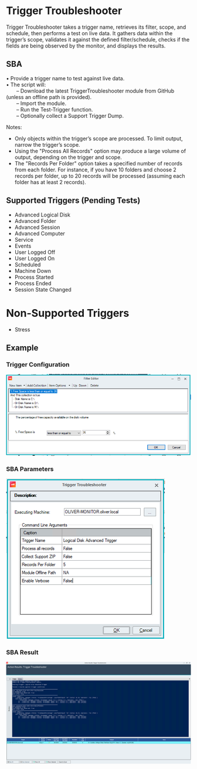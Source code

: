 # Trigger Troubleshooter

Trigger Troubleshooter takes a trigger name, retrieves its filter, scope, and schedule, then performs a test on live data. It gathers data within the trigger’s scope, validates it against the defined filter/schedule, checks if the fields are being observed by the monitor, and displays the results.

## SBA

• Provide a trigger name to test against live data.  
• The script will:  
  – Download the latest TriggerTroubleshooter module from GitHub (unless an offline path is provided).  
  – Import the module.  
  – Run the Test-Trigger function.  
  – Optionally collect a Support Trigger Dump.

Notes:
- Only objects within the trigger’s scope are processed. To limit output, narrow the trigger’s scope.
- Using the "Process All Records" option may produce a large volume of output, depending on the trigger and scope.
- The "Records Per Folder" option takes a specified number of records from each folder. For instance, if you have 10 folders and choose 2 records per folder, up to 20 records will be processed (assuming each folder has at least 2 records).

## Supported Triggers (Pending Tests)

- Advanced Logical Disk  
- Advanced Folder  
- Advanced Session  
- Advanced Computer  
- Service 
- Events 
- User Logged Off  
- User Logged On  
- Scheduled
- Machine Down
- Process Started
- Process Ended
- Session State Changed

# Non-Supported Triggers
- Stress

## Example

### Trigger Configuration

![Trigger Filter](photos/triggerfilter.png)

### SBA Parameters

![SBA Parameters](photos/sbaParameters.png)

### SBA Result

![SBA Result](photos/sbaresult.png)